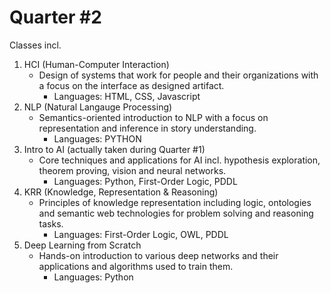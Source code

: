 # Quarter #2

Classes incl.

1. HCI (Human-Computer Interaction)
   - Design of systems that work for people and their organizations with a focus on the interface as designed artifact.
     - Languages: HTML, CSS, Javascript
2. NLP (Natural Langauge Processing)
   - Semantics-oriented introduction to NLP with a focus on representation and inference in story understanding.
     - Languages: PYTHON
3. Intro to AI (actually taken during Quarter #1)
   - Core techniques and applications for AI incl. hypothesis exploration, theorem proving, vision and neural networks.
     - Languages: Python, First-Order Logic, PDDL
4. KRR (Knowledge, Representation & Reasoning)
   - Principles of knowledge representation including logic, ontologies and semantic web technologies for problem solving and reasoning tasks.
     - Languages: First-Order Logic, OWL, PDDL
5. Deep Learning from Scratch
   - Hands-on introduction to various deep networks and their applications and algorithms used to train them.
     - Languages: Python

